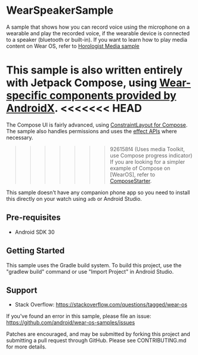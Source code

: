 
WearSpeakerSample
================================

A sample that shows how you can record voice using the microphone on a wearable and
play the recorded voice, if the wearable device is connected to a speaker
(bluetooth or built-in). If you want to learn how to play media content on Wear OS, refer to 
[Horologist Media sample](https://google.github.io/horologist/media-sample/)

This sample is also written entirely with Jetpack Compose, using [Wear-specific components provided
by AndroidX](https://developer.android.com/jetpack/androidx/releases/wear-compose).
<<<<<<< HEAD
=======
The Compose UI is fairly advanced, using [ConstraintLayout for Compose](https://developer.android.com/jetpack/compose/layouts/constraintlayout).
The sample also handles permissions and uses the [effect APIs](https://developer.android.com/jetpack/compose/side-effects) where necessary.
>>>>>>> 926158f4 (Uses media Toolkit, use Compose progress indicator)
If you are looking for a simpler example of Compose on [WearOS], refer to [ComposeStarter](../ComposeStarter).

This sample doesn't have any companion phone app so you need to install this directly
on your watch using `adb` or Android Studio.

Pre-requisites
--------------

- Android SDK 30

Getting Started
---------------

This sample uses the Gradle build system. To build this project, use the
"gradlew build" command or use "Import Project" in Android Studio.

Support
-------

- Stack Overflow: https://stackoverflow.com/questions/tagged/wear-os

If you've found an error in this sample, please file an issue:
https://github.com/android/wear-os-samples/issues

Patches are encouraged, and may be submitted by forking this project and
submitting a pull request through GitHub. Please see CONTRIBUTING.md for more details.
